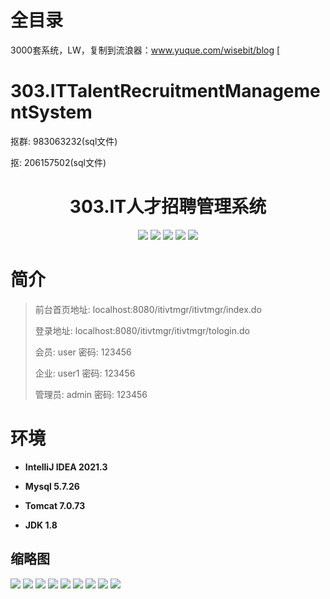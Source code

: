# 全目录

3000套系统，LW，复制到流浪器：www.yuque.com/wisebit/blog
[
# 303.ITTalentRecruitmentManagementSystem

<p>抠群: 983063232(sql文件)</p>
<p>抠: 206157502(sql文件)</p>

<p><h1 align="center">303.IT人才招聘管理系统</h1></p>


<p align="center">
	<img src="https://img.shields.io/badge/jdk-1.8-orange.svg"/>
    <img src="https://img.shields.io/badge/spring-5.x-lightgrey.svg"/>
    <img src="https://img.shields.io/badge/springmvc-3.x-blue.svg"/>
    <img src="https://img.shields.io/badge/jsp-3.x-blue.svg"/>
    <img src="https://img.shields.io/badge/mybatis-5.x-yellow.svg"/>
</p>

# 简介
>
> 
>
> 前台首页地址: localhost:8080/itivtmgr/itivtmgr/index.do
>
> 登录地址: localhost:8080/itivtmgr/itivtmgr/tologin.do
>
> 会员: user 密码: 123456
> 
> 企业: user1 密码: 123456
>
> 管理员: admin   密码: 123456
>

# 环境

- <b>IntelliJ IDEA 2021.3</b>

- <b>Mysql 5.7.26</b>

- <b>Tomcat 7.0.73</b>

- <b>JDK 1.8</b>




## 缩略图

![](https://bitwise.oss-cn-heyuan.aliyuncs.com/2024/9/10/ede2664b-7a2e-449e-9b6a-aa4333700d6f.png)
![](https://bitwise.oss-cn-heyuan.aliyuncs.com/2024/9/10/9aa342a3-78df-49af-9d10-f061fd735f49.png)
![](https://bitwise.oss-cn-heyuan.aliyuncs.com/2024/9/10/3283d3a8-097b-4e23-81f1-887cb29e1e1f.png)
![](https://bitwise.oss-cn-heyuan.aliyuncs.com/2024/9/10/380ba4ba-ba55-49ab-8e2b-2e4d5253d4c1.png)
![](https://bitwise.oss-cn-heyuan.aliyuncs.com/2024/9/10/8ba8ff5d-1a50-4534-a1f7-2f5f74b4b063.png)
![](https://bitwise.oss-cn-heyuan.aliyuncs.com/2024/9/10/4d598c77-a2f8-44bb-a5bc-c766679f605e.png)
![](https://bitwise.oss-cn-heyuan.aliyuncs.com/2024/9/10/5966a99e-7550-42b5-82ba-0feb67afdf7b.png)
![](https://bitwise.oss-cn-heyuan.aliyuncs.com/2024/9/10/8936f495-8635-4ab2-afca-b9c3d6ac4779.png)
![](https://bitwise.oss-cn-heyuan.aliyuncs.com/2024/9/10/f2a02132-2f3a-4c75-b253-35a228ba2edc.png)





